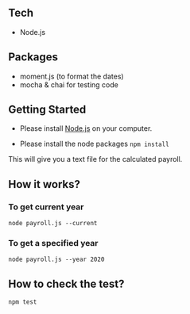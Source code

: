 ## Tech
- Node.js

## Packages
- moment.js (to format the dates)
- mocha & chai for testing code

## Getting Started
- Please install [Node.js](https://nodejs.org/en/) on your computer. 

- Please install the node packages
`npm install`

This will give you a text file for the calculated payroll.

## How it works?
### To get current year
`node payroll.js --current`

### To get a specified year
`node payroll.js --year 2020`

## How to check the test?
`npm test`
